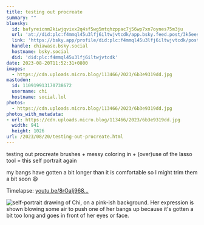 ```yaml
---
title: testing out procreate
summary: ""
bluesky:
  id: bafyreicnm2kiwjqvixx2q4sf5wg5mtqhzppac7j56wp7xn7oynes75m3ju
  url: 'at://did:plc:f4mmql45u3lfj6iltwjvtcdk/app.bsky.feed.post/3k5eesqx2em2o'
  link: 'https://bsky.app/profile/did:plc:f4mmql45u3lfj6iltwjvtcdk/post/3k5eesqx2em2o'
  handle: chiawase.bsky.social
  hostname: bsky.social
  did: 'did:plc:f4mmql45u3lfj6iltwjvtcdk'
date: 2023-08-20T11:52:31+0800
images:
  - https://cdn.uploads.micro.blog/113466/2023/6b3e9319dd.jpg
mastodon:
  id: 110919913170738672
  username: chi
  hostname: social.lol
photos:
  - https://cdn.uploads.micro.blog/113466/2023/6b3e9319dd.jpg
photos_with_metadata:
- url: https://cdn.uploads.micro.blog/113466/2023/6b3e9319dd.jpg
  width: 941
  height: 1026
url: /2023/08/20/testing-out-procreate.html
---
```


testing out procreate brushes + messy coloring in + (over)use of the lasso tool = this self portrait again

my bangs have gotten a bit longer than it is comfortable so I might trim them a bit soon 😆

Timelapse: [youtu.be/8rOaIj968...](https://youtu.be/8rOaIj968Kg?si=_zhZj05-Lypz9rpo)

![self-portrait drawing of Chi, on a pink-ish background. Her expression is shown blowing some air to push one of her bangs up because it's gotten a bit too long and goes in front of her eyes or face.](https://chisenires.design/uploads/2023/6b3e9319dd.jpg)
